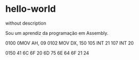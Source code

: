# hello-world
without description

Sou um aprendiz da programação em Assembly.

0100 0MOV AH, 09
0102 MOV DX, 150
105 INT 21
107 INT 20

0150 41 6C 6F 20 6D 75 6E 64 6F 21 24
